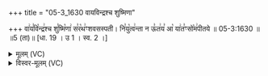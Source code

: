 +++
title = "05-3_1630 वायविन्द्रश्च शुष्मिणा"

+++
वा꣢य꣣वि꣡न्द्र꣢श्च शु꣣ष्मि꣡णा꣢ स꣣र꣡थ꣢ꣳशवसस्पती। नि꣣यु꣡त्व꣢न्ता न ऊ꣣त꣢य꣣ आ꣡ या꣢त꣣ꣳसो꣡म꣢पीतये ॥ 05-3:1630 ॥ ॥5 (ता)॥ [धा. 19 । उ 1 । स्व. 2 ।]

<details><summary>मूलम् (VC)</summary>

वा꣢य꣣वि꣡न्द्र꣢श्च शु꣣ष्मि꣡णा꣢ स꣣र꣡थ꣢ꣳ शवसस्पती । नि꣣यु꣡त्व꣢न्ता न ऊ꣣त꣢य꣣ आ꣡ या꣢तं꣣ सो꣡म꣢पीतये ॥१६३०॥
</details>

<details><summary>विस्वर-मूलम् (VC)</summary>

वायविन्द्रश्च शुष्मिणा सरथꣳ शवसस्पती । नियुत्वन्ता न ऊतय आ यातं सोमपीतये ॥१६३०॥
</details>
